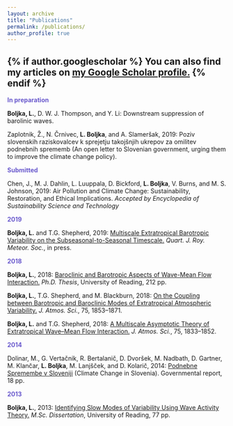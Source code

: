 ```yaml
---
layout: archive
title: "Publications"
permalink: /publications/
author_profile: true
---
```


{% if author.googlescholar %}
  You can also find my articles on <u><a href="{{https://scholar.google.com/citations?user=-rmSBisAAAAJ&hl=en}}">my Google Scholar profile</a>.</u>
{% endif %}
---
<b><font color="slateblue">In preparation</font></b>

<b>Boljka, L.</b>, D. W. J. Thompson, and Y. Li: Downstream suppression of barolinic waves. 

Zaplotnik, Ž., N. Črnivec, <b>L. Boljka</b>, and A. Slameršak, 2019: Poziv slovenskih raziskovalcev k sprejetju takojšnjih ukrepov za omilitev podnebnih sprememb (An open letter to Slovenian government, urging them to improve the climate change policy).

<b><font color="slateblue">Submitted</font></b>

Chen, J., M. J. Dahlin, L. Luuppala, D. Bickford, <b>L. Boljka</b>, V. Burns, and M. S. Johnson, 2019: Air Pollution and Climate Change: Sustainability, Restoration, and Ethical Implications. <i>Accepted by Encyclopedia of Sustainability Science and Technology</i>

<b><font color="slateblue">2019</font></b>

<b>Boljka, L.</b> and T.G. Shepherd, 2019: <a href="https://doi.org/10.1002/qj.3676">Multiscale Extratropical Barotropic Variability on the Subseasonal-to-Seasonal Timescale.</a> <i>Quart. J. Roy. Meteor. Soc.</i>, in press. 

<b><font color="slateblue">2018</font></b>

<b>Boljka, L.</b>, 2018: <a href="http://centaur.reading.ac.uk/82282/1/21024384_Boljka_thesis.pdf">Baroclinic and Barotropic Aspects of Wave-Mean Flow Interaction.</a> <i>Ph.D. Thesis</i>, University of Reading, 212 pp.

<b>Boljka, L.</b>, T.G. Shepherd, and M. Blackburn, 2018: <a href="https://doi.org/10.1175/JAS-D-17-0370.1"> On the Coupling between Barotropic and Baroclinic Modes of Extratropical Atmospheric Variability.</a> <i>J. Atmos. Sci.</i>, 75, 1853–1871. 

<b>Boljka, L.</b> and T.G. Shepherd, 2018: <a href="https://doi.org/10.1175/JAS-D-17-0307.1">A Multiscale Asymptotic Theory of Extratropical Wave–Mean Flow Interaction.</a> <i>J. Atmos. Sci.</i>, 75, 1833–1852. 

<b><font color="slateblue">2014</font></b>

Dolinar, M., G. Vertačnik, R. Bertalanič, D. Dvoršek, M. Nadbath, D. Gartner, M. Klančar, <b>L. Boljka</b>, M. Lanjšček, and D. Kolarič, 2014: <a href="http://www.mop.gov.si/fileadmin/mop.gov.si/pageuploads/podrocja/podnebne_spremembe/porocilo_podnebne_spremembe1_2.pdf">Podnebne Spremembe v Sloveniji</a> (Climate Change in Slovenia). Governmental report, 18 pp.

<b><font color="slateblue">2013</font></b>

<b>Boljka, L.</b>, 2013: <a href="https://drive.google.com/open?id=0BznR66WFWnYJLTdENzZPcjdVQ3M">Identifying Slow Modes of Variability Using Wave Activity Theory.</a> <i>M.Sc. Dissertation</i>, University of Reading, 77 pp.

